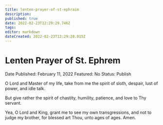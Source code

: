 ```yaml
---
title: lenten-prayer-of-st-ephraim
description: 
published: true
date: 2022-02-23T12:29:29.746Z
tags: 
editor: markdown
dateCreated: 2022-02-23T12:29:28.015Z
---
```


# Lenten Prayer of St. Ephrem

Date Published: February 11, 2022
Featured: No
Status: Publish

O Lord and Master of my life, take from me the spirit of sloth, despair, lust of power, and idle talk.

But give rather the spirit of chastity, humility, patience, and love to Thy servant.

Yea, O Lord and King, grant me to see my own transgressions, and not to judge my brother, for blessed art Thou, unto ages of ages. Amen.